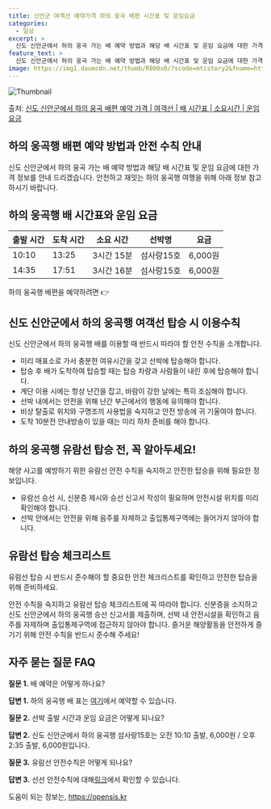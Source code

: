 ```yaml
---
title: 신안군 여객선 예약가격 하의 웅곡 배편 시간표 및 운임요금
categories:
  - 일상
excerpt: >
  신도 신안군에서 하의 웅곡 가는 배 예약 방법과 해당 배 시간표 및 운임 요금에 대한 가격 정보를 안내 드리겠습니다. 안전하고 재밋는 하의 웅곡행 여행을 위해 아래 정보 참고하시기 바랍니다. 하의 웅곡행 배편 예약하기 👈 클릭신도 신안군에서 하의 웅곡행 배 시간표출발 시간도착 시간소요 시간선박명요금10:1013:253시간 15분섬사랑15호6,000원14:3517:513시간 16분섬사랑15호6,000원하의 웅곡행 배편 예약하기 👈 클릭신도 신안군에서 하의 웅곡행 여객선 탑승 시 이용수칙신도 신안군에서 하의 웅곡행 배를 이용할 때 반드시 따라야 할 안전 수칙을 소개합니다. 중요한 내용 미리 매표소로 가서 충분한 여유시간을 갖고 선박에 탑승해야 합니다. 1) 배 출항 시간을 확인하고 미리 매표소를 방문하여 충..
feature_text: >
  신도 신안군에서 하의 웅곡 가는 배 예약 방법과 해당 배 시간표 및 운임 요금에 대한 가격 정보를 안내 드리겠습니다. 안전하고 재밋는 하의 웅곡행 여행을 위해 아래 정보 참고하시기 바랍니다. 하의 웅곡행 배편 예약하기 👈 클릭신도 신안군에서 하의 웅곡행 배 시간표출발 시간도착 시간소요 시간선박명요금10:1013:253시간 15분섬사랑15호6,000원14:3517:513시간 16분섬사랑15호6,000원하의 웅곡행 배편 예약하기 👈 클릭신도 신안군에서 하의 웅곡행 여객선 탑승 시 이용수칙신도 신안군에서 하의 웅곡행 배를 이용할 때 반드시 따라야 할 안전 수칙을 소개합니다. 중요한 내용 미리 매표소로 가서 충분한 여유시간을 갖고 선박에 탑승해야 합니다. 1) 배 출항 시간을 확인하고 미리 매표소를 방문하여 충..
image: https://img1.daumcdn.net/thumb/R800x0/?scode=mtistory2&fname=https%3A%2F%2Fblog.kakaocdn.net%2Fdn%2FbSqEEt%2FbtsHCXUl3c0%2FKw4rmZNgDQOpBkfpgautE1%2Fimg.webp
---
```


![Thumbnail](https://img1.daumcdn.net/thumb/R800x0/?scode=mtistory2&fname=https%3A%2F%2Fblog.kakaocdn.net%2Fdn%2FbSqEEt%2FbtsHCXUl3c0%2FKw4rmZNgDQOpBkfpgautE1%2Fimg.webp)

<p>출처: <a href="https://opensis.kr/entry/%EC%8B%A0%EB%8F%84-%EC%8B%A0%EC%95%88%EA%B5%B0%EC%97%90%EC%84%9C-%ED%95%98%EC%9D%98-%EC%9B%85%EA%B3%A1-%EB%B0%B0%ED%8E%B8-%EC%98%88%EC%95%BD-%EA%B0%80%EA%B2%A9-%EC%97%AC%EA%B0%9D%EC%84%A0-%EB%B0%B0-%EC%8B%9C%EA%B0%84%ED%91%9C-%EC%86%8C%EC%9A%94%EC%8B%9C%EA%B0%84-%EC%9A%B4%EC%9E%84-%EC%9A%94%EA%B8%88" rel="dofollow">신도 신안군에서 하의 웅곡 배편 예약 가격 | 여객선 | 배 시간표 | 소요시간 | 운임 요금</a> </p>

## 하의 웅곡행 배편 예약 방법과 안전 수칙 안내

신도 신안군에서 하의 웅곡 가는 배 예약 방법과 해당 배 시간표 및 운임 요금에 대한 가격 정보를 안내 드리겠습니다. 안전하고 재밋는 하의
웅곡행 여행을 위해 아래 정보 참고하시기 바랍니다.

## **하의 웅곡행 배 시간표와 운임 요금**

출발 시간 | 도착 시간 | 소요 시간 | 선박명 | 요금  
---|---|---|---|---  
10:10 | 13:25 | 3시간 15분 | 섬사랑15호 | 6,000원  
14:35 | 17:51 | 3시간 16분 | 섬사랑15호 | 6,000원  
  
하의 웅곡행 배편을 예약하려면 👉

## **신도 신안군에서 하의 웅곡행 여객선 탑승 시 이용수칙**

신도 신안군에서 하의 웅곡행 배를 이용할 때 반드시 따라야 할 안전 수칙을 소개합니다.

  * 미리 매표소로 가서 충분한 여유시간을 갖고 선박에 탑승해야 합니다.
  * 탑승 후 배가 도착하여 탑승할 때는 탑승 차량과 사람들이 내린 후에 탑승해야 합니다.
  * 계단 이용 시에는 항상 난간을 잡고, 바람이 강한 날에는 특히 조심해야 합니다.
  * 선박 내에서는 안전을 위해 난간 부근에서의 행동에 유의해야 합니다.
  * 비상 탈출로 위치와 구명조끼 사용법을 숙지하고 안전 방송에 귀 기울여야 합니다.
  * 도착 10분전 안내방송이 있을 때는 미리 하차 준비를 해야 합니다.

## **하의 웅곡행 유람선 탑승 전, 꼭 알아두세요!**

해양 사고를 예방하기 위한 유람선 안전 수칙을 숙지하고 안전한 탑승을 위해 필요한 정보입니다.

  * 유람선 승선 시, 신분증 제시와 승선 신고서 작성이 필요하며 안전시설 위치를 미리 확인해야 합니다.
  * 선박 안에서는 안전을 위해 음주를 자제하고 출입통제구역에는 들어가지 않아야 합니다.

## **유람선 탑승 체크리스트**

유람선 탑승 시 반드시 준수해야 할 중요한 안전 체크리스트를 확인하고 안전한 탑승을 위해 준비하세요.

안전 수칙을 숙지하고 유람선 탑승 체크리스트에 꼭 따라야 합니다. 신분증을 소지하고 신도 신안군에서 하의 웅곡행 승선 신고서를 제출하며,
선박 내 안전시설을 확인하고 음주를 자제하며 출입통제구역에 접근하지 않아야 합니다. 즐거운 해양활동을 안전하게 즐기기 위해 안전 수칙을
반드시 준수해 주세요!

## **자주 묻는 질문 FAQ**

**질문 1.** 배 예약은 어떻게 하나요?

**답변 1.** 하의 웅곡행 배 표는 [여기](https://example.com)에서 예약할 수 있습니다.

**질문 2.** 선박 출발 시간과 운임 요금은 어떻게 되나요?

**답변 2.** 신도 신안군에서 하의 웅곡행 섬사랑15호는 오전 10:10 출발, 6,000원 / 오후 2:35 출발, 6,000원입니다.

**질문 3.** 유람선 안전수칙은 어떻게 되나요?

**답변 3.** 선선 안전수칙에 대해[링크](https://example.com)에서 확인할 수 있습니다.



 

도움이 되는 정보는, <a href="https://opensis.kr" rel="dofollow">https://opensis.kr</a>


